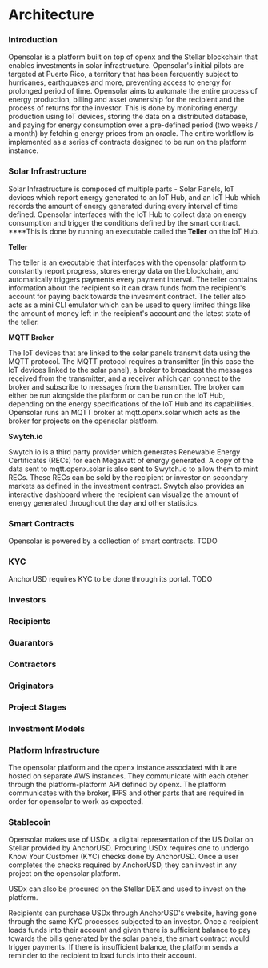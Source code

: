 # Architecture

### Introduction

Opensolar is a platform built on top of openx and the Stellar blockchain that enables investments in solar infrastructure. Opensolar's initial pilots are targeted at Puerto Rico, a territory that has been ferquently subject to hurricanes, earthquakes and more, preventing access to energy for prolonged period of time. Opensolar aims to automate the entire process of energy production, billing and asset ownership for the recipient and the process of returns for the investor. This is done by monitoring energy production using IoT devices, storing the data on a distributed database, and paying for energy consumption over a pre-defined period \(two weeks / a month\) by fetchin g energy prices from an oracle. The entire workflow is implemented as a series of contracts designed to be run on the platform instance.

### Solar Infrastructure

Solar Infrastructure is composed of multiple parts - Solar Panels, IoT devices which report energy generated to an IoT Hub, and an IoT Hub which records the amount of energy generated during every interval of time defined. Opensolar interfaces with the IoT Hub to collect data on energy consumption and trigger the conditions defined by the smart contract. ****This is done by running an executable called the **Teller** on the IoT Hub.

**Teller**

The teller is an executable that interfaces with the opensolar platform to constantly report progress, stores energy data on the blockchain, and automatically triggers payments every payment interval. The teller contains information about the recipient so it can draw funds from the recipient's account for paying back towards the invesment contract. The teller also acts as a mini CLI emulator which can be used to query limited things like the amount of money left in the recipient's account and the latest state of the teller.

**MQTT Broker**

The IoT devices that are linked to the solar panels transmit data using the MQTT protocol. The MQTT protocol requires a transmitter \(in this case the IoT devices linked to the solar panel\), a broker to broadcast the messages received from the transmitter, and a receiver which can connect to the broker and subscribe to messages from the transmitter. The broker can either be run alongside the platform or can be run on the IoT Hub, depending on the energy specifications of the IoT Hub and its capabilities. Opensolar runs an MQTT broker at mqtt.openx.solar which acts as the broker for projects on the opensolar platform.

**Swytch.io**

Swytch.io is a third party provider which generates Renewable Energy Certificates \(RECs\) for each Megawatt of energy generated. A copy of the data sent to mqtt.openx.solar is also sent to Swytch.io to allow them to mint RECs. These RECs can be sold by the recipient or investor on secondary markets as defined in the investment contract. Swytch also provides an interactive dashboard where the recipient can visualize the amount of energy generated throughout the day and other statistics.

### Smart Contracts

Opensolar is powered by a collection of smart contracts. TODO

### KYC

AnchorUSD requires KYC to be done through its portal. TODO

### Investors

### Recipients

### Guarantors

### Contractors

### Originators

### Project Stages

### Investment Models

### Platform Infrastructure

The opensolar platform and the openx instance associated with it are hosted on separate AWS instances. They communicate with each oteher through the platform-platform API defined by openx. The platform communicates with the broker, IPFS and other parts that are required in order for opensolar to work as expected.

### Stablecoin

Opensolar makes use of USDx, a digital representation of the US Dollar on Stellar provided by AnchorUSD. Procuring USDx requires one to undergo Know Your Customer \(KYC\) checks done by AnchorUSD. Once a user completes the checks required by AnchorUSD, they can invest in any project on the opensolar platform.

USDx can also be procured on the Stellar DEX and used to invest on the platform.

Recipients can purchase USDx through AnchorUSD's website, having gone through the same KYC processes subjected to an investor. Once a recipient loads funds into their account and given there is sufficient balance to pay towards the bills generated by the solar panels, the smart contract would trigger payments. If there is insufficient balance, the platform sends a reminder to the recipient to load funds into their account.

